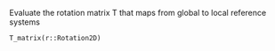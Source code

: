 Evaluate the rotation matrix T that maps from global to local reference systems

```
T_matrix(r::Rotation2D)
```
